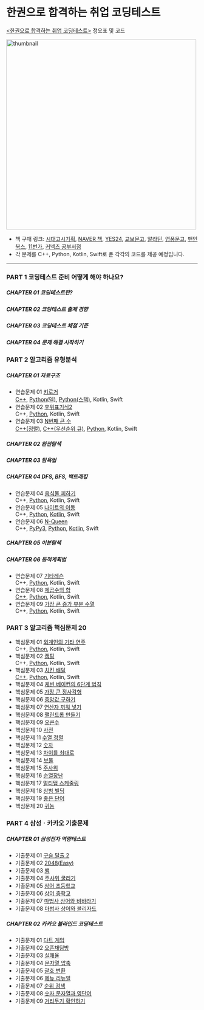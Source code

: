 # 한권으로 합격하는 취업 코딩테스트

[&lt;한권으로 합격하는 취업 코딩테스트>](https://book.naver.com/bookdb/book_detail.naver?bid=21136621) 정오표 및 코드

<img src="https://user-images.githubusercontent.com/8025481/137583111-2950d198-6ae9-45e7-bbe7-9f20a24a4dcd.jpg" height="500"  alt="thumbnail"/>

- 책 구매 링크: [시대고시기획](https://www.sdedu.co.kr/book/item.php?it_id=1626930732&cat_id=008005002), [NAVER 책](https://book.naver.com/bookdb/book_detail.naver?bid=21136621), [YES24](http://www.yes24.com/Product/Goods/104231234), [교보문고](https://www.kyobobook.co.kr/product/detailViewKor.laf?barcode=9791138305419), [알라딘](http://aladin.kr/p/GP0za), [영풍문고](https://www.ypbooks.co.kr/book.yp?bookcd=101130329), [맨인북스](https://www.kangcom.com/sub/view.asp?sku=281377854), [11번가](http://www.11st.co.kr/products/3868685312), [커넥츠 공부서점](https://book.conects.com/product/bookDetail?goods_id=0100023107769)
- 각 문제를 C++, Python, Kotlin, Swift로 푼 각각의 코드를 제공 예정입니다.

***

### PART 1 코딩테스트 준비 어떻게 해야 하나요?

##### CHAPTER 01 코딩테스트란?

##### CHAPTER 02 코딩테스트 출제 경향

##### CHAPTER 03 코딩테스트 채점 기준

##### CHAPTER 04 문제 해결 시작하기

### PART 2 알고리즘 유형분석

##### CHAPTER 01 자료구조

- 연습문제 01 [키로거](https://boj.kr/5397)  
  [C++](https://github.com/ydh0213/coding-test-book/blob/main/PART%202/Practice%2001/1.cpp), [Python(덱)](https://github.com/ydh0213/coding-test-book/blob/main/PART%202/Practice%2001/2.py), [Python(스택)](https://github.com/ydh0213/coding-test-book/blob/main/PART%202/Practice%2001/3.py), Kotlin, Swift
- 연습문제 02 [후위표기식2](https://boj.kr/1935)  
  C++, [Python](https://github.com/ydh0213/coding-test-book/blob/main/PART%202/Practice%2002/1.py), Kotlin, Swift
- 연습문제 03 [N번째 큰 수](http://boj.kr/2075)  
  [C++(정렬)](https://github.com/ydh0213/coding-test-book/blob/main/PART%202/Practice%2003/1.cpp), [C++(우선순위 큐)](https://github.com/ydh0213/coding-test-book/blob/main/PART%202/Practice%2003/2.cpp), [Python](https://github.com/ydh0213/coding-test-book/blob/main/PART%202/Practice%2003/3.py), Kotlin, Swift

##### CHAPTER 02 완전탐색

##### CHAPTER 03 탐욕법

##### CHAPTER 04 DFS, BFS, 백트래킹

- 연습문제 04 [음식물 피하기](http://boj.kr/1743)  
  C++, [Python](https://github.com/ydh0213/coding-test-book/blob/main/PART%202/Practice%2004/1.py), Kotlin, Swift
- 연습문제 05 [나이트의 이동](https://boj.kr/7562)  
  C++, [Python](https://github.com/ydh0213/coding-test-book/blob/main/PART%202/Practice%2005/1.py), [Kotlin](https://github.com/ydh0213/coding-test-book/blob/main/PART%202/Practice%2005/2.kt), Swift
- 연습문제 06 [N-Queen](https://boj.kr/9663)  
  C++, [PyPy3](https://github.com/ydh0213/coding-test-book/blob/main/PART%202/Practice%2006/1.py), [Python](https://github.com/ydh0213/coding-test-book/blob/main/PART%202/Practice%2006/2.py), [Kotlin](https://github.com/ydh0213/coding-test-book/blob/main/PART%202/Practice%2006/3.kt), Swift

##### CHAPTER 05 이분탐색

##### CHAPTER 06 동적계획법

- 연습문제 07 [기타레슨](https://boj.kr/2343)  
  C++, [Python](https://github.com/ydh0213/coding-test-book/blob/main/PART%202/Practice%2007/1.py), Kotlin, Swift
- 연습문제 08 [제곱수의 합](https://boj.kr/1699)  
  [C++](https://github.com/ydh0213/coding-test-book/blob/main/PART%202/Practice%2008/1.cpp), [Python](https://github.com/ydh0213/coding-test-book/blob/main/PART%202/Practice%2008/2.py), Kotlin, Swift
- 연습문제 09 [가장 큰 증가 부분 수열](http://boj.kr/11055)  
  C++, [Python](https://github.com/ydh0213/coding-test-book/blob/main/PART%202/Practice%2009/1.py), Kotlin, Swift

### PART 3 알고리즘 핵심문제 20

- 핵심문제 01 [외계인의 기타 연주](https://boj.kr/2841)  
  C++, [Python](https://github.com/ydh0213/coding-test-book/blob/main/PART%203/Problem%2001/1.py), Kotlin, Swift
- 핵심문제 02 [캠핑](http://boj.kr/4796)  
  C++, [Python](https://github.com/ydh0213/coding-test-book/blob/main/PART%203/Problem%2002/1.py), Kotlin, Swift
- 핵심문제 03 [치킨 배달](http://boj.kr/15686)  
  [C++](https://github.com/ydh0213/coding-test-book/blob/main/PART%203/Problem%2003/1.cpp), [Python](https://github.com/ydh0213/coding-test-book/blob/main/PART%203/Problem%2003/2.py), Kotlin, Swift
- 핵심문제 04 [케빈 베이컨의 6단계 법칙](http://boj.kr/1389) 
- 핵심문제 05 [가장 큰 정사각형](http://boj.kr/1915)
- 핵심문제 06 [중앙값 구하기](https://boj.kr/2696)
- 핵심문제 07 [연산자 끼워 넣기](http://boj.kr/14888)
- 핵심문제 08 [팰린드롬 만들기](https://boj.kr/1213)
- 핵심문제 09 [오큰수](https://boj.kr/17298)
- 핵심문제 10 [사전](https://boj.kr/1256)
- 핵심문제 11 [수열 정렬](https://boj.kr/1015)
- 핵심문제 12 [숫자](https://boj.kr/1131)
- 핵심문제 13 [차이를 최대로](https://boj.kr/10819)
- 핵심문제 14 [보물](https://boj.kr/1026)
- 핵심문제 15 [주사위](https://boj.kr/1041)
- 핵심문제 16 [순열장난](https://boj.kr/10597)
- 핵심문제 17 [멀티탭 스케줄링](https://boj.kr/1700)
- 핵심문제 18 [상범 빌딩](https://boj.kr/6593)
- 핵심문제 19 [좋은 단어](https://boj.kr/3986)
- 핵심문제 20 [귀농](https://boj.kr/1184)

### PART 4 삼성ㆍ카카오 기출문제

##### CHAPTER 01 삼성전자 역량테스트

- 기출문제 01 [구슬 탈출 2](http://boj.kr/13460)
- 기출문제 02 [2048(Easy)](https://boj.kr/12100)
- 기출문제 03 [뱀](http://boj.kr/3190)
- 기출문제 04 [주사위 굴리기](http://boj.kr/14499)
- 기출문제 05 [상어 초등학교](http://boj.kr/21608)
- 기출문제 06 [상어 중학교](http://boj.kr/21609)
- 기출문제 07 [마법사 상어와 비바라기](http://boj.kr/21610)
- 기출문제 08 [마법사 상어와 블리자드](http://boj.kr/21611)

##### CHAPTER 02 카카오 블라인드 코딩테스트

- 기출문제 01 [다트 게임](https://programmers.co.kr/learn/courses/30/lessons/17682)
- 기출문제 02 [오픈채팅방](https://programmers.co.kr/learn/courses/30/lessons/42888)
- 기출문제 03 [실패율](https://programmers.co.kr/learn/courses/30/lessons/42889)
- 기출문제 04 [문자열 압축](https://programmers.co.kr/learn/courses/30/lessons/60057)
- 기출문제 05 [괄호 변환](https://programmers.co.kr/learn/courses/30/lessons/60058)
- 기출문제 06 [메뉴 리뉴얼](https://programmers.co.kr/learn/courses/30/lessons/72411)
- 기출문제 07 [순위 검색](https://programmers.co.kr/learn/courses/30/lessons/72412)
- 기출문제 08 [숫자 문자열과 영단어](https://programmers.co.kr/learn/courses/30/lessons/81301)
- 기출문제 09 [거리두기 확인하기](https://programmers.co.kr/learn/courses/30/lessons/81302)
